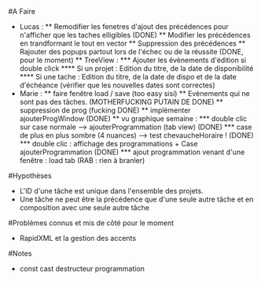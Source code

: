 #A Faire
* Lucas : 
	** Remodifier les fenetres d'ajout des précédences pour n'afficher que les taches elligibles (DONE)
	** Modifier les précédences en trandformant le tout en vector
	** Suppression des précédences
	** Rajouter des popups partout lors de l'échec ou de la réussite (DONE, pour le moment)
	** TreeView :
		*** Ajouter les évènements d'édition si double click 
			**** Si un projet : Edition du titre, de la date de disponibilité
			**** Si une tache : Edition du titre, de la date de dispo et de la date d'échéance (vérifier que les nouvelles dates sont correctes)
* Marie :
	** faire fenêtre load / save (too easy sisi)
	** Evènements qui ne sont pas des tâches. (MOTHERFUCKING PUTAIN DE DONE)
	** suppression de prog (fucking DONE)
	** implémenter ajouterProgWindow (DONE)
	** vu graphique semaine :
		*** double clic sur case normale --> ajouterProgrammation (tab view) (DONE)
		*** case de plus en plus sombre (4 nuances) --> test chevaucheHoraire ! (DONE)
		*** double clic : affichage des programmations + Case ajouterProgrammation (DONE)
		*** ajout programmation venant d'une fenêtre : load tab (RAB : rien à branler)

#Hypothèses
* L'ID d'une tâche est unique dans l'ensemble des projets.
* Une tâche ne peut être la précédence que d'une seule autre tâche et en composition avec une seule autre tâche

#Problèmes connus et mis de côté pour le moment


* RapidXML et la gestion des accents

#Notes

* const cast destructeur programmation
